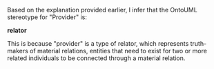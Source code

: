 Based on the explanation provided earlier, I infer that the OntoUML stereotype for "Provider" is:

**relator**

This is because "provider" is a type of relator, which represents truth-makers of material relations, entities that need to exist for two or more related individuals to be connected through a material relation.